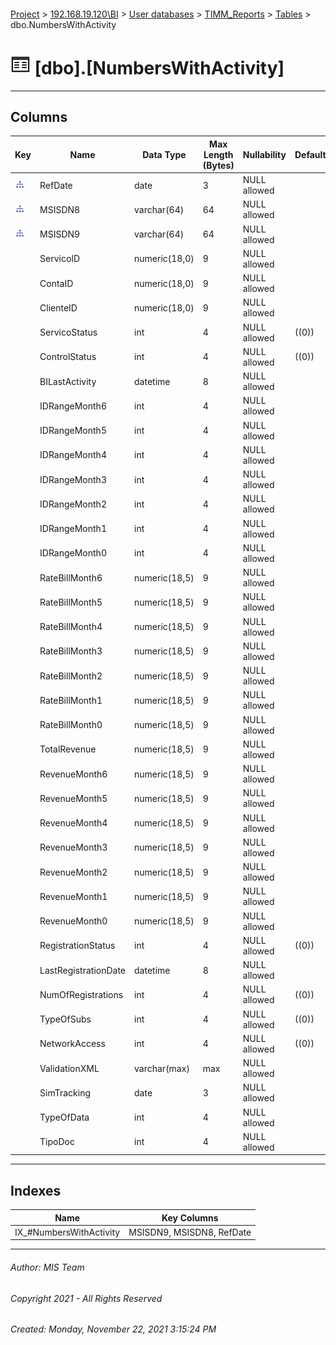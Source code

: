 #### 

[Project](../../../../index.md) > [192.168.19.120\\BI](../../../index.md) > [User databases](../../index.md) > [TIMM_Reports](../index.md) > [Tables](Tables.md) > dbo.NumbersWithActivity

# ![Tables](../../../../Images/Table32.png) [dbo].[NumbersWithActivity]

---

## <a name="#columns"></a>Columns

| Key | Name | Data Type | Max Length (Bytes) | Nullability | Default |
|---|---|---|---|---|---|
| [![Indexes IX_#NumbersWithActivity](../../../../Images/Index.png)](#indexes) | RefDate | date | 3 | NULL allowed |  |
| [![Indexes IX_#NumbersWithActivity](../../../../Images/Index.png)](#indexes) | MSISDN8 | varchar(64) | 64 | NULL allowed |  |
| [![Indexes IX_#NumbersWithActivity](../../../../Images/Index.png)](#indexes) | MSISDN9 | varchar(64) | 64 | NULL allowed |  |
|  | ServicoID | numeric(18,0) | 9 | NULL allowed |  |
|  | ContaID | numeric(18,0) | 9 | NULL allowed |  |
|  | ClienteID | numeric(18,0) | 9 | NULL allowed |  |
|  | ServicoStatus | int | 4 | NULL allowed | ((0)) |
|  | ControlStatus | int | 4 | NULL allowed | ((0)) |
|  | BILastActivity | datetime | 8 | NULL allowed |  |
|  | IDRangeMonth6 | int | 4 | NULL allowed |  |
|  | IDRangeMonth5 | int | 4 | NULL allowed |  |
|  | IDRangeMonth4 | int | 4 | NULL allowed |  |
|  | IDRangeMonth3 | int | 4 | NULL allowed |  |
|  | IDRangeMonth2 | int | 4 | NULL allowed |  |
|  | IDRangeMonth1 | int | 4 | NULL allowed |  |
|  | IDRangeMonth0 | int | 4 | NULL allowed |  |
|  | RateBillMonth6 | numeric(18,5) | 9 | NULL allowed |  |
|  | RateBillMonth5 | numeric(18,5) | 9 | NULL allowed |  |
|  | RateBillMonth4 | numeric(18,5) | 9 | NULL allowed |  |
|  | RateBillMonth3 | numeric(18,5) | 9 | NULL allowed |  |
|  | RateBillMonth2 | numeric(18,5) | 9 | NULL allowed |  |
|  | RateBillMonth1 | numeric(18,5) | 9 | NULL allowed |  |
|  | RateBillMonth0 | numeric(18,5) | 9 | NULL allowed |  |
|  | TotalRevenue | numeric(18,5) | 9 | NULL allowed |  |
|  | RevenueMonth6 | numeric(18,5) | 9 | NULL allowed |  |
|  | RevenueMonth5 | numeric(18,5) | 9 | NULL allowed |  |
|  | RevenueMonth4 | numeric(18,5) | 9 | NULL allowed |  |
|  | RevenueMonth3 | numeric(18,5) | 9 | NULL allowed |  |
|  | RevenueMonth2 | numeric(18,5) | 9 | NULL allowed |  |
|  | RevenueMonth1 | numeric(18,5) | 9 | NULL allowed |  |
|  | RevenueMonth0 | numeric(18,5) | 9 | NULL allowed |  |
|  | RegistrationStatus | int | 4 | NULL allowed | ((0)) |
|  | LastRegistrationDate | datetime | 8 | NULL allowed |  |
|  | NumOfRegistrations | int | 4 | NULL allowed | ((0)) |
|  | TypeOfSubs | int | 4 | NULL allowed | ((0)) |
|  | NetworkAccess | int | 4 | NULL allowed | ((0)) |
|  | ValidationXML | varchar(max) | max | NULL allowed |  |
|  | SimTracking | date | 3 | NULL allowed |  |
|  | TypeOfData | int | 4 | NULL allowed |  |
|  | TipoDoc | int | 4 | NULL allowed |  |


---

## <a name="#indexes"></a>Indexes

| Name | Key Columns |
|---|---|
| IX_#NumbersWithActivity | MSISDN9, MSISDN8, RefDate |


---

###### Author:  MIS Team

###### Copyright 2021 - All Rights Reserved

###### Created: Monday, November 22, 2021 3:15:24 PM

